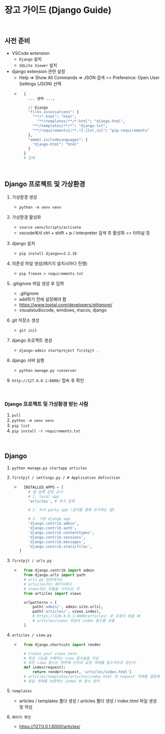 # 장고 가이드 (Django Guide)

<br/>

## 사전 준비
- VSCode extension
  - `Django` 설치
  - `SQLite Viewer` 설치
- django extension 관련 설정
  - Help => Show All Commands => JSON 검색 => Preference: Open User Settings (JSON) 선택
  - ```python
      {
        ... 생략 ...,

        // Django
        "files.associations": {
          "**/*.html": "html",
            "**/templates/**/*.html": "django-html",
          "**/templates/**/*": "django-txt",
          "**/requirements{/**,*}.{txt,in}": "pip-requirements"
        },
        "emmet.includeLanguages": {
          "django-html": "html"
        }
      }
      # 입력
    ```
    
<br/>

## Django 프로젝트 및 가상환경
1. 가상환경 생성
    - `python -m venv venv`
2. 가상환경 활성화
    - `source venv/Scripts/activate`
    - vscode에서 ctrl + shift + p / interpreter 검색 후 활성화 => 터미널 창
3. django 설치
    - `pip install django==3.2.18`
4. 의존성 파일 생성(패키지 설치시마다 진행)
    - `pip freeze > requirements.txt`

5. .gitignore 파일 생성 후 입력
    - .gitignore
    - add하기 전에 설정해야 함
    - https://www.toptal.com/developers/gitignore/
    - visualstudiocode, windows, macos, django
6. git 저장소 생성
    - `git init`


7. django 프로젝트 생성
    - `django-admin startproject firstpjt .`
8. django 서버 실행
    - `python manage.py runserver`
9. `http://127.0.0.1:8000/` 접속 후 확인

<br/>

### Django 프로젝트 및 가상환경 받는 사람
1. `pull`
2. `python -m venv venv`
3. `pip list`
4. `pip install -r requirements.txt`

<br/>

## Django
1. `python manage.py startapp articles`
2. `firstpjt / settings.py / # Application definition`
      - ```python
          INSTALLED_APPS = [
            # 앱 등록 권장 순서
            # 1. local app
            'articles', # 추가 입력

            # 2. 3rd party app (설치를 통해 추가하는 앱)

            # 3. 기본 django app
            'django.contrib.admin',
            'django.contrib.auth',
            'django.contrib.contenttypes',
            'django.contrib.sessions',
            'django.contrib.messages',
            'django.contrib.staticfiles',
        ]
        ```

3. `firstpjt / urls.py`
    - ```python
        from django.contrib import admin
        from django.urls import path
        # urls.py 입장에서는 
        # articles라는 패키지에서
        # views라는 모듈을 가져오는 것
        from articles import views

        urlpatterns = [
            path('admin/', admin.site.urls),
            path('articles/', views.index),
            # https://128.0.0.1:8000/articles/ 로 요청이 왔을 때
            # articles/views 파일의 index 함수를 호출
        ]
      ```

4. `articles / view.py`
    - ```python
        from django.shortcuts import render

        # Create your views here.
        # 특정 기능을 수행하는 view 함수들을 작성
        # 모든 view 함수는 첫번째 인자로 요청 객체를 필수적으로 받는다.
        def index(request):
            return render(request, 'articles/index.html')
        # articles/templates/articles/index.html 과 request 객체를 결합해
        # 응답 객체를 반환하는 index 뷰 함수 정의
      ```

5. `templates`
    - articles / templates 폴더 생성 / articles 폴더 생성 / index.html 파일 생성 및 작성

6. `페이지 확인`
    - https://127.0.0.1.8000/articles/

